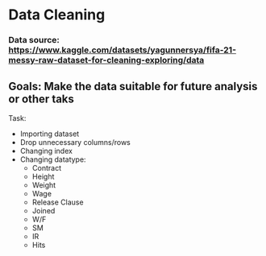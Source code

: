 # Data Cleaning
### Data source:  https://www.kaggle.com/datasets/yagunnersya/fifa-21-messy-raw-dataset-for-cleaning-exploring/data

## Goals: Make the data suitable for future analysis or other taks

Task:
- Importing dataset
- Drop unnecessary columns/rows
- Changing index
- Changing datatype:
  - Contract
  - Height
  - Weight
  - Wage
  - Release Clause
  - Joined
  - W/F
  - SM
  - IR
  - Hits
